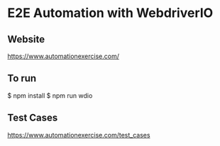 # E2E Automation with WebdriverIO

## Website

https://www.automationexercise.com/

## To run

$ npm install
$ npm run wdio

## Test Cases

https://www.automationexercise.com/test_cases
